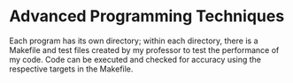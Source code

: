 # Advanced Programming Techniques
Each program has its own directory; within each directory, there is a Makefile and test files created by my professor to test the performance of my code. Code can be executed and checked for accuracy using the respective targets in the Makefile.
